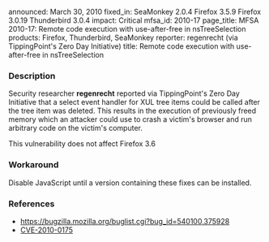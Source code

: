 announced: March 30, 2010
fixed_in: SeaMonkey 2.0.4
          Firefox 3.5.9
          Firefox 3.0.19
          Thunderbird 3.0.4
impact: Critical
mfsa_id: 2010-17
page_title: MFSA 2010-17: Remote code execution with use-after-free in nsTreeSelection
products: Firefox, Thunderbird, SeaMonkey
reporter: regenrecht (via TippingPoint's Zero Day Initiative)
title: Remote code execution with use-after-free in nsTreeSelection

<h3>Description</h3>

<p>Security researcher <strong>regenrecht</strong> reported via
TippingPoint's Zero Day Initiative that a select event handler for XUL
tree items could be called after the tree item was deleted.  This
results in the execution of previously freed memory which an attacker
could use to crash a victim's browser and run arbitrary code on the
victim's computer.</p>

<p class="note">This vulnerability does not affect Firefox 3.6</p>

<h3>Workaround</h3>

<p>Disable JavaScript until a version containing these fixes can be
installed.</p>

<h3>References</h3>

<ul>
  <li><a href="https://bugzilla.mozilla.org/buglist.cgi?bug_id=540100,375928">https://bugzilla.mozilla.org/buglist.cgi?bug_id=540100,375928</a></li>
  <li><a class="ex-ref" href="http://cve.mitre.org/cgi-bin/cvename.cgi?name=CVE-2010-0175">CVE-2010-0175</a></li>
</ul>




